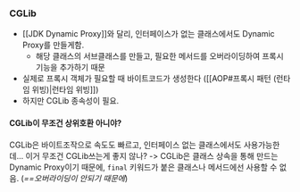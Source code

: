 ### CGLib
- [[JDK Dynamic Proxy]]와 달리, 인터페이스가 없는 클래스에서도 Dynamic Proxy를 만들게함.
	- 해당 클래스의 서브클래스를 만들고, 필요한 메서드를 오버라이딩하여 프록시 기능을 추가하기 때문
- 실제로 프록시 객체가 필요할 때 바이트코드가 생성한다 ([[AOP#프록시 패턴 (런타임 위빙)|런타임 위빙]])
- 하지만 CGLib 종속성이 필요.

#### CGLib이 무조건 상위호환 아니야?
CGLib은 바이트조작으로 속도도 빠르고, 인터페이스 없는 클래스에서도 사용가능한데... 
이거 무조건 CGLib쓰는게 좋지 않나?
-> CGLib은 클래스 상속을 통해 만드는 Dynamic Proxy이기 때문에, `final` 키워드가 붙은 클래스나 메서드에선 사용할 수 없음. (*==오버라이딩이 안되기 때문에*)

